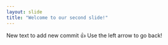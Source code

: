 ```yaml
---
layout: slide
title: "Welcome to our second slide!"
---
```

  New text to add new commit :+1:
Use the left arrow to go back!